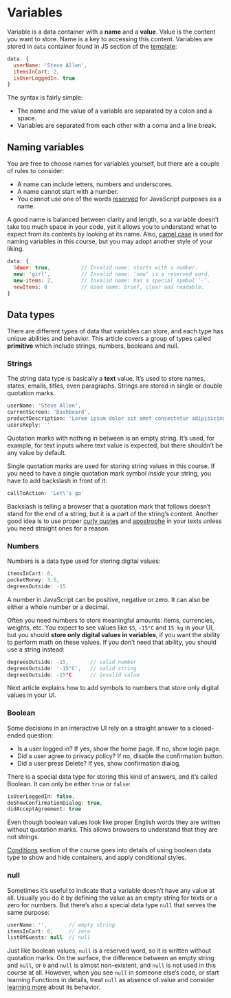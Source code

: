 # Variables

Variable is a data container with a **name** and a **value**. Value is the content you want to store. Name is a key to accessing this content. Variables are stored in `data` container found in JS section of the [template](./../Setup/):

```js
data: {
  userName: 'Steve Allen',
  itemsInCart: 2,
  isUserLoggedIn: true
}
```
The syntax is fairly simple:
- The name and the value of a variable are separated by a colon and a space. 
- Variables are separated from each other with a coma and a line break.

## Naming variables

You are free to choose names for variables yourself, but there are a couple of rules to consider:

- A name can include letters, numbers and underscores.
- A name cannot start with a number.
- You cannot use one of the words [reserved](https://developer.mozilla.org/en-US/docs/Web/JavaScript/Reference/Lexical_grammar#Keywords) for JavaScript purposes as a name.

A good name is balanced between clarity and length, so a variable doesn’t take too much space in your code, yet it allows you to understand what to expect from its contents by looking at its name. Also, [camel case](https://en.wikipedia.org/wiki/Camel_case) is used for naming variables in this course, but you may adopt another style of your liking.

```js
data: {
  5door: true,          // Invalid name: starts with a number.
  new: 'girl',          // Invalid name: ‘new’ is a reserved word.
  new-items: 2,         // Invalid name: has a special symbol ‘-’.
  newItems: 0           // Good name: brief, clear and readable.
}
```

## Data types

There are different types of data that variables can store, and each type has unique abilities and behavior. This article covers a group of types called **primitive** which include strings, numbers, booleans and null.

### Strings

The string data type is basically a **text** value. It’s used to store names, states, emails, titles, even paragraphs. Strings are stored in single or double quotation marks.

```js
userName: 'Steve Allen',
currentScreen: 'Dashboard',
productDescription: 'Lorem ipsum dolor sit amet consectetur adipisicing elit.',
usersReply: ''
```

Quotation marks with nothing in between is an empty string. It’s used, for example, for text inputs where text value is expected, but there shouldn’t be any value by default.

Single quotation marks are used for storing string values in this course. If you need to have a single quotation mark symbol *inside* your string, you have to add backslash in front of it:

```js
callToAction: 'Let\'s go'
```

Backslash is telling a browser that a quotation mark that follows doesn’t stand for the end of a string, but it is a part of the string’s content. Another good idea is to use proper [curly quotes](https://practicaltypography.com/straight-and-curly-quotes.html) and [apostrophe](https://practicaltypography.com/apostrophes.html) in your texts unless you need straight ones for a reason.


### Numbers

Numbers is a data type used for storing digital values:

```js
itemsInCart: 0,
pocketMoney: 3.5,
degreesOutside: -15
```

A number in JavaScript can be positive, negative or zero. It can also be either a whole number or a decimal.

Often you need numbers to store meaningful amounts: items, currencies, weights, etc. You expect to see values like `$5`, `-15°C` and `15 kg` in your UI, but you should **store only digital values in variables**, if you want the ability to perform math on these values. If you don’t need that ability, you should use a string instead:

```js
degreesOutside: -15,       // valid number
degreesOutside: '-15°C',   // valid string
degreesOutside: -15°C      // invalid value
```

Next article explains how to add symbols to numbers that store only digital values in your UI.


### Boolean

Some decisions in an interactive UI rely on a straight answer to a closed-ended question:

- Is a user logged in? If yes, show the home page. If no, show login page.
- Did a user agree to privacy policy? If no, disable the confirmation button.
- Did a user press Delete? If yes, show confirmation dialog.

There is a special data type for storing this kind of answers, and it’s called Boolean. It can only be either `true` or `false`:

```js
isUserLoggedIn: false,
doShowConfirmationDialog: true,
didAcceptAgreement: true
```

Even though boolean values look like proper English words they are written without quotation marks. This allows browsers to understand that they are not strings.

[Conditions](./../Conditionals/rendering.md) section of the course goes into details of using boolean data type to show and hide containers, and apply conditional styles.

### null

Sometimes it’s useful to indicate that a variable doesn’t have any value at all. Usually you do it by defining the value as an empty string for texts or a zero for numbers. But there’s also a special data type `null` that serves the same purpose:

```js
userName: '',       // empty string
itemsInCart: 0,     // zero
listOfGuests: null  // null
```

Just like boolean values, `null` is a reserved word, so it is written without quotation marks. On the surface, the difference between an empty string and `null`, or `0` and `null` is almost non-existent, and `null` is not used in this course at all. However, when you see `null` in someone else’s code, or start learning Functions in details, treat `null` as absence of value and consider [learning more](https://developer.mozilla.org/en-US/docs/Web/JavaScript/Reference/Global_Objects/null#Description) about its behavior.